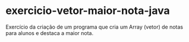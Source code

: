 # exercicio-vetor-maior-nota-java
Exercício da criação de um programa que cria um Array (vetor) de notas para alunos e destaca a maior nota.
